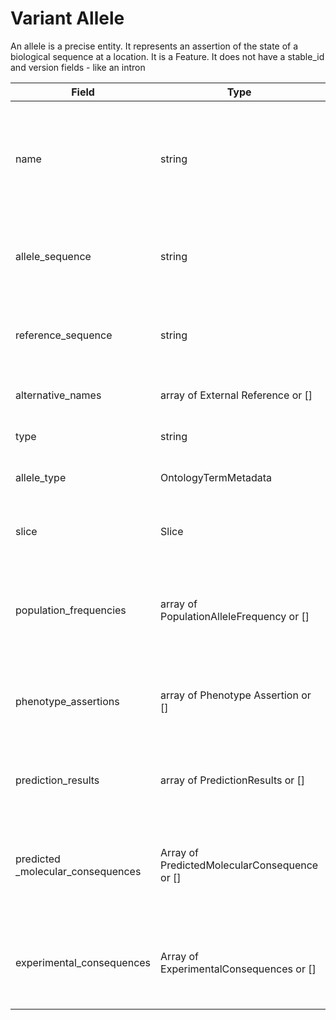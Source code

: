 # Variant Allele
An allele is a precise entity. It represents an assertion of the state of a biological sequence at a location. It is a Feature. 
It does not have a stable_id and version fields - like an intron

| Field             | Type            | Description
|-------------------|-----------------|---------------------
| name               | string         | Name of the allele - using position based format - SPDI (not necessarily normalised)
| allele_sequence    |  string               | Alternative allele with respect to this sequence/ slice
| reference_sequence |  string        | Reference allele with respect to this sequence/ slice
| alternative_names  | array of External Reference or [] | Alternative names + source info
| type               | string                     | This is always VariantAllele
| allele_type        | OntologyTermMetadata| SO type eg. insertion, deletion
| slice              | Slice                      | Slice describing the coordinates of the allele
| population_frequencies| array of PopulationAlleleFrequency or []| Shows rate of occurrence in different populations. Can be empty
| phenotype_assertions| array of Phenotype Assertion or []| Links to disease where the precise allele is known. Can be empty
| prediction_results | array of PredictionResults or []| These are results at variant allele/loci level CADD
| predicted _molecular_consequences| Array of PredictedMolecularConsequence or []| Shows predicted  effect on transcripts, regulatory features etc. Can be empty
| experimental_consequences| Array of ExperimentalConsequences or []| Placeholder for AVE (Atlas of Variant Effects) etc. Can be empty























